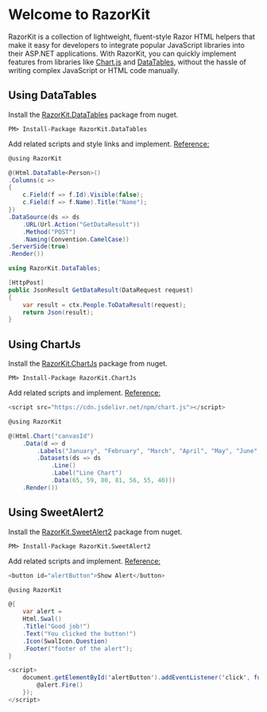# Welcome to RazorKit

RazorKit is a collection of lightweight, fluent-style Razor HTML helpers that make it easy for developers to integrate popular JavaScript libraries into their ASP.NET applications. 
With RazorKit, you can quickly implement features from libraries like [Chart.js](https://ekondur.github.io/RazorKit/chartjs/) and [DataTables](https://ekondur.github.io/RazorKit/datatables/), without the hassle of writing complex JavaScript or HTML code manually.

## Using DataTables

Install the [RazorKit.DataTables](https://www.nuget.org/packages/RazorKit.DataTables/) package from nuget.

```
PM> Install-Package RazorKit.DataTables
```

Add related scripts and style links and implement. [Reference:](https://datatables.net/)


```csharp
@using RazorKit

@(Html.DataTable<Person>()
.Columns(c =>
{
    c.Field(f => f.Id).Visible(false);
    c.Field(f => f.Name).Title("Name");
})
.DataSource(ds => ds
    .URL(Url.Action("GetDataResult"))
    .Method("POST")
    .Naming(Convention.CamelCase))
.ServerSide(true)
.Render())
```

```csharp
using RazorKit.DataTables;

[HttpPost]
public JsonResult GetDataResult(DataRequest request)
{
    var result = ctx.People.ToDataResult(request);
    return Json(result);
}
``` 

## Using ChartJs

Install the [RazorKit.ChartJs](https://www.nuget.org/packages/RazorKit.ChartJs/) package from nuget.

```
PM> Install-Package RazorKit.ChartJs
```

Add related scripts and implement. [Reference:](https://www.chartjs.org/docs/latest/getting-started/)

```csharp
<script src="https://cdn.jsdelivr.net/npm/chart.js"></script>

@using RazorKit

@(Html.Chart("canvasId")
    .Data(d => d
        .Labels("January", "February", "March", "April", "May", "June", "July")
        .Datasets(ds => ds
            .Line()
            .Label("Line Chart")
            .Data(65, 59, 80, 81, 56, 55, 40)))
    .Render())
```

## Using SweetAlert2

Install the [RazorKit.SweetAlert2](https://www.nuget.org/packages/RazorKit.SweetAlert2/) package from nuget.

```
PM> Install-Package RazorKit.SweetAlert2
```

Add related scripts and implement. [Reference:](https://sweetalert2.github.io/#download)

```csharp
<button id="alertButton">Show Alert</button>

@using RazorKit

@{
    var alert = 
    Html.Swal()             
    .Title("Good job!")
    .Text("You clicked the button!")
    .Icon(SwalIcon.Question)
    .Footer("footer of the alert");
}

<script>
    document.getElementById('alertButton').addEventListener('click', function () {
        @alert.Fire()
    });
</script>
```
